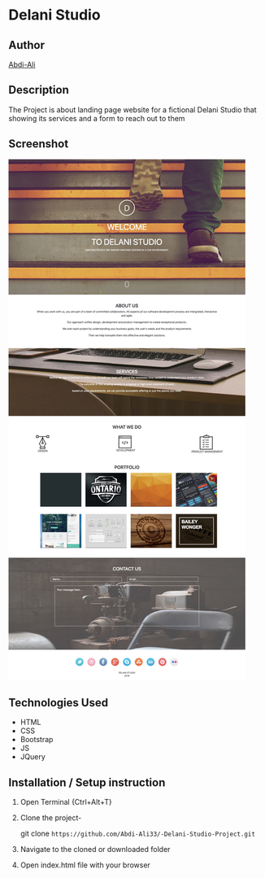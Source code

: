 # Delani Studio

## Author

[Abdi-Ali](https://github.com/Abdi-Ali33)

## Description

The Project is about landing page website for a fictional Delani Studio that showing its services and a form to reach out to them

## Screenshot

![Screenshot](./screenshot/screenshot.jpg)

## Technologies Used

- HTML
- CSS
- Bootstrap
- JS
- JQuery

## Installation / Setup instruction

1. Open Terminal {Ctrl+Alt+T}

2. Clone the project-

   git clone `https://github.com/Abdi-Ali33/-Delani-Studio-Project.git`

3. Navigate to the cloned or downloaded folder
4. Open index.html file with your browser
